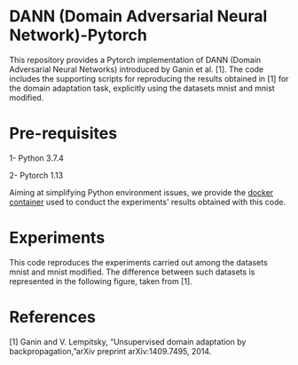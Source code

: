 # DANN (Domain Adversarial Neural Network)-Pytorch
This repository provides a Pytorch implementation of DANN (Domain Adversarial Neural Networks) introduced by Ganin et al. [1]. The code includes the supporting scripts for reproducing the results obtained in [1] for the domain adaptation task, explicitly using the datasets mnist and mnist modified. 

# Pre-requisites
1- Python 3.7.4

2- Pytorch 1.13

Aiming at simplifying Python environment issues, we provide the [docker container](https://hub.docker.com/r/psoto87/pytorch1.13) used to conduct the experiments' results obtained with this code.

# Experiments
This code reproduces the experiments carried out among the datasets mnist and mnist modified. The difference between such datasets is represented in the following figure, taken from [1].


# References
[1] Ganin and V. Lempitsky, “Unsupervised   domain   adaptation  by backpropagation,”arXiv preprint arXiv:1409.7495, 2014.


